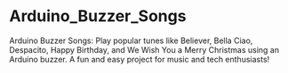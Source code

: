 # Arduino_Buzzer_Songs
Arduino Buzzer Songs: Play popular tunes like Believer, Bella Ciao, Despacito, Happy Birthday, and We Wish You a Merry Christmas using an Arduino buzzer. A fun and easy project for music and tech enthusiasts!
